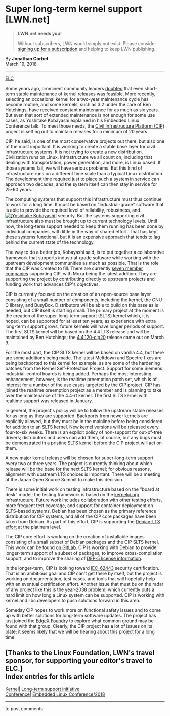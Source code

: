 # Super long-term kernel support [LWN.net]

> **LWN.net needs you!**
> 
> Without subscribers, LWN would simply not exist. Please consider [signing up for a subscription](/Promo/nst-nag2/subscribe) and helping to keep LWN publishing. 

By **Jonathan Corbet**  
March 19, 2018 

* * *

[ELC](/Archives/ConferenceByYear/#2018-Embedded_Linux_Conference)

Some years ago, prominent community leaders [doubted](/Articles/126782/) that even short-term stable maintenance of kernel releases was feasible. More recently, selecting an occasional kernel for a two-year maintenance cycle has become routine, and some kernels, such as 3.2 under the care of Ben Hutchings, have received constant maintenance for as much as six years. But even that sort of extended maintenance is not enough for some use cases, as Yoshitake Kobayashi explained in his Embedded Linux Conference talk. To meet those needs, the [Civil Infrastructure Platform (CIP)](https://www.cip-project.org/) project is setting out to maintain releases for a minimum of 20 years. 

CIP, he said, is one of the most conservative projects out there, but also one of the most important. It is working to create a stable base layer for civil infrastructure systems. It is not trying to create a new distribution. Civilization runs on Linux. Infrastructure we all count on, including that dealing with transportation, power generation, and more, is Linux based. If those systems fail, we will have serious problems. But this kind of infrastructure runs on a different time scale than a typical Linux distribution. The development time required just to place such a system in service can approach two decades, and the system itself can then stay in service for 25-60 years. 

The computing systems that support this infrastructure must thus continue to work for a long time. It must be based on "industrial-grade" software that is able to provide the required level of reliability, robustness, and [![\[Yoshitake
Kobayashi\]](https://static.lwn.net/images/conf/2018/elc/YoshitakeKobayashi-sm.jpg)](/Articles/749532/) security. But the systems supporting civil infrastructure also must be brought up to current technology levels. Until now, the long-term support needed to keep them running has been done by individual companies, with little in the way of shared effort. That has kept these systems functional, but it is an expensive approach that tends to lag behind the current state of the technology. 

The way to do a better job, Kobayashi said, is to put together a collaborative framework that supports industrial-grade software while working with the upstream development communities as much as possible. That is the role that the CIP was created to fill. There are currently [seven member companies](https://www.cip-project.org/members) supporting CIP, with Moxa being the latest addition. They are supporting the project by contributing directly to upstream projects and funding work that advances CIP's objectives. 

CIP is currently focused on the creation of an open-source base layer consisting of a small number of components, including the kernel, the GNU C library, and BusyBox. Distributors will be able to build on this base as is needed, but CIP itself is starting small. The primary project at the moment is the creation of the super-long-term support (SLTS) kernel which, it is hoped, can be supported for at least ten years; as experience with extra long-term support grows, future kernels will have longer periods of support. The first SLTS kernel will be based on the 4.4 LTS release and will be maintained by Ben Hutchings; the [4.4.120-cip20](https://lists.cip-project.org/pipermail/cip-dev/2018-March/000948.html) release came out on March 9. 

For the most part, the CIP SLTS kernel will be based on vanilla 4.4, but there are some additions being made. The latest Meltdown and Spectre fixes are being backported to this kernel for example, as are some of the hardening patches from the Kernel Self-Protection Project. Support for some Siemens industrial-control boards is being added. Perhaps the most interesting enhancement, however, is the realtime preemption patch set, which is of interest for a number of the use cases targeted by the CIP project. CIP has joined the realtime preemption project as a member and is planning to take over the maintenance of the 4.4-rt kernel. The first SLTS kernel with realtime support was released in January. 

In general, the project's policy will be to follow the upstream stable releases for as long as they are supported. Backports from newer kernels are explicitly allowed, but they must be in the mainline before being considered for addition to an SLTS kernel. New kernel versions will be released every four-to-six weeks. There is an explicit policy of non-support for out-of-tree drivers; distributors and users can add them, of course, but any bugs must be demonstrated in a pristine SLTS kernel before the CIP project will act on them. 

A new major kernel release will be chosen for super-long-term support every two or three years. The project is currently thinking about which release will be the base for the next SLTS kernel; for obvious reasons, alignment with upstream LTS choices is important. There will be a meeting at the Japan Open Source Summit to make this decision. 

There is some initial work on testing infrastructure based on the "board at desk" model; the testing framework is based on the [kernelci.org](https://kernelci.org/) infrastructure. Future work includes collaboration with other testing efforts, more frequent test coverage, and support for container deployment on SLTS-based systems. Debian has been chosen as the primary reference distribution for CIP systems, and all of the CIP core packages have been taken from Debian. As part of this effort, CIP is supporting the [Debian-LTS effort](https://wiki.debian.org/LTS) at the platinum level. 

The CIP core effort is working on the creation of installable images consisting of a small subset of Debian packages and the CIP SLTS kernel. This work can be found [on GitLab](https://gitlab.com/cip-project/cip-core). CIP is working with Debian to provide longer-term support of a subset of packages, to improve cross-compilation support, and to improve the sharing of [DEP-5 license information](https://wiki.debian.org/Proposals/CopyrightFormat). 

In the longer-term, CIP is looking toward [IEC-62443](https://en.wikipedia.org/wiki/Cyber_security_standards#ISA/IEC-62443_\(formerly_ISA-99\)) security certification. That is an ambitious goal and CIP can't get there by itself, but the project is working on documentation, test cases, and tools that will hopefully help with an eventual certification effort. Another issue that must be on the radar of any project like this is the [year-2038 problem](/Articles/717076/), which currently puts a hard limit on how long a Linux system can be supported. CIP is working with kernel and libc developers to push solutions forward in this area. 

Someday CIP hopes to work more on functional safety issues and to come up with better solutions for long-term software updates. The project has just joined the [EdgeX Foundry](https://www.edgexfoundry.org/) to explore what common ground may be found with that group. Clearly, the CIP project has a lot of issues on its plate; it seems likely that we will be hearing about this project for a long time. 

[Thanks to the Linux Foundation, LWN's travel sponsor, for supporting your editor's travel to ELC.]  
Index entries for this article  
---  
[Kernel](/Kernel/Index)| [Long-term support initiative](/Kernel/Index#Long-term_support_initiative)  
[Conference](/Archives/ConferenceIndex/)| [Embedded Linux Conference/2018](/Archives/ConferenceIndex/#Embedded_Linux_Conference-2018)  
  


* * *

to post comments 

